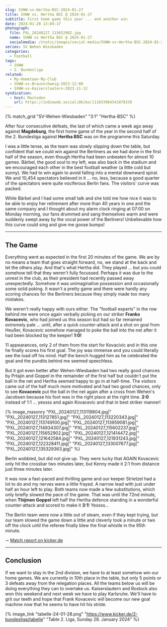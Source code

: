 ```yaml
---
slug: SVWW-vs-Hertha-BSC-2024-01-27
title: SVWW vs. Hertha BSC @ 2024-01-27
subtitle: First home game this year ... and another win
date: 2024-01-28 13:04:17
photograph:
  file: PXL_20240127_115652902.jpg
  name: SVWW vs Hertha BSC @ 2024-01-27
  socialmedia: /static/images/social-media/SVWW-vs-Hertha-BSC-2024-01-27.png
series: SV Wehen Wiesbaden
categories:
  - Football
tags:
  - SVWW
  - 2. Bundesliga
related:
  - My-Hometown-My-Club
  - SVWW-vs-Braunschweig-2023-12-08
  - SVWW-vs-Kaiserslautern-2023-11-12
syndication:
  - host: Mastodon
    url: https://indieweb.social/@kiko/111833964541078339
---
```


{% match_grid "SV-Wehen-Wiesbaden" "3:1" "Hertha-BSC" %}

After four consecutive defeats, the last of which came a week ago away against **Magdeburg**, the first home game of the year in the second half of the 2. Bundesliga against **Hertha BSC** was on the programme this Saturday.

I was a little tense, as the team was slowly slipping down the table, but confident that we could win against the Berliners as we had done in the first half of the season, even though Hertha had been unbeaten for almost 10 games. Bärbel, the good soul to my left, was also back in the stadium and we encouraged each other in the best football weather (a little cold but sunny). We had to win again to avoid falling into a mental downward spiral. We and 10,454 spectators believed in it ... no, less, because a good quarter of the spectators were quite vociferous Berlin fans. The visitors' curve was packed.

<!-- more -->

While Bärbel and I had some small talk and she told me how nice it was to be able to enjoy her retirement after more than 40 years in one and the same company and I thought about my alarm clock ringing at 07:00 on Monday morning, our fans drummed and sang themselves warm and were suddenly swept away by the vocal power of the Berliners! Unbelievable how this curve could sing and give me goose bumps!

---

## The Game

Everything went as expected in the first 20 minutes of the game. We are by no means a team that goes straight forward, no, we stand at the back and let the others play. And that's what Hertha did. They played ... but you could somehow tell that they weren't fully focussed. Perhaps it was due to the unrest in the club, as their president had recently passed away unexpectedly. Somehow it was unimaginative possession and occasionally some solid poking. It wasn't a pretty game and there were hardly any scoring chances for the Berliners because they simply made too many mistakes.

We weren't really happy with ours either. The "football experts" in the row behind me were once again verbally picking on our striker **Franko Kovacevic**, who had joined us this season but had so far remained extremely pale ... until, after a quick counter-attack and a shot on goal from Heußer, Kovacevic somehow managed to poke the ball into the net after it had been blocked by the keeper! **1:0!**

11 appearances, only 2 of them from the start for Kovacivic and in this one he finally scores his first goal. The joy was immense and you could literally see the load off his mind. Half the bench hugged him as he celebrated the goal and the pundits behind me seemed speechless.

But it got even better after Wehen-Wiesbaden had two really good chances by Prtajin and Goppel in the remainder of the first half but couldn't put the ball in the net and Hertha seemed happy to go in at half-time. The visitors came out of the half much more motivated and had two good chances, only to see **Kovacevic** put the ball in the net again after a cross from Wehen's Jacobsen because his foot was in the right place at the right time. **2:0** instead of 1:1 ... yessss and again Kovacevic and that in best striker manner!

{% image_masonry
  "PXL_20240127_113119804.jpg|"
  "PXL_20240127_113127851.jpg|"
  "PXL_20240127_113220343.jpg|"
  "PXL_20240127_113749100.jpg|"
  "PXL_20240127_113959081.jpg|"
  "PXL_20240127_114934307.jpg|"
  "PXL_20240127_115602237.jpg|"
  "PXL_20240127_115652902.jpg|"
  "PXL_20240127_121414472.jpg|"
  "PXL_20240127_121642584.jpg|"
  "PXL_20240127_121931243.jpg|"
  "PXL_20240127_122328411.jpg|"
  "PXL_20240127_133007677.jpg|"
  "PXL_20240127_135329363.jpg|"
%}

Berlin wobbled, but did not give up. They were lucky that AGAIN Kovacevic only hit the crossbar two minutes later, but Kenny made it 2:1 from distance just three minutes later.

It was now a fast-paced and thrilling game and our keeper Strietzel had a lot to do and my nerves were a little frayed. A narrow lead with just under half an hour left to play. Both teams now made a few substitutions, which only briefly slowed the pace of the game. That was until the 72nd minute, when **Thijmen Goppel** left half the Hertha defence standing in a wonderful counter-attack and scored to make it **3:1**! Yessss...

The Berlin team were now a little out of steam, even if they kept trying, but our team slowed the game down a little and cleverly took a minute or two off the clock until the referee finally blew the final whistle in the 95th minute.

&#x21FE;&nbsp;[Match report on kicker.de](https://www.kicker.de/wiesbaden-gegen-hertha-2024-bundesliga-4861831/spielbericht)

---

## Conclusion

If we want to stay in the 2nd division, we have to at least somehow win our home games. We are currently in 10th place in the table, but only 5 points or 3 defeats away from the relegation places. All the teams below us will be doing everything they can to overtake us. Kaiserslautern and Rostock also won this weekend and next week we have to play Karlsruhe. We'll have to grit our teeth and hope that Frank Kovacevic will become our new goal machine now that he seems to have hit his stride.

{% image_link "tabelle-24-01-28.png" "https://www.kicker.de/2-bundesliga/tabelle" "Table 2. Liga, Sunday 28. January 2024" %}
